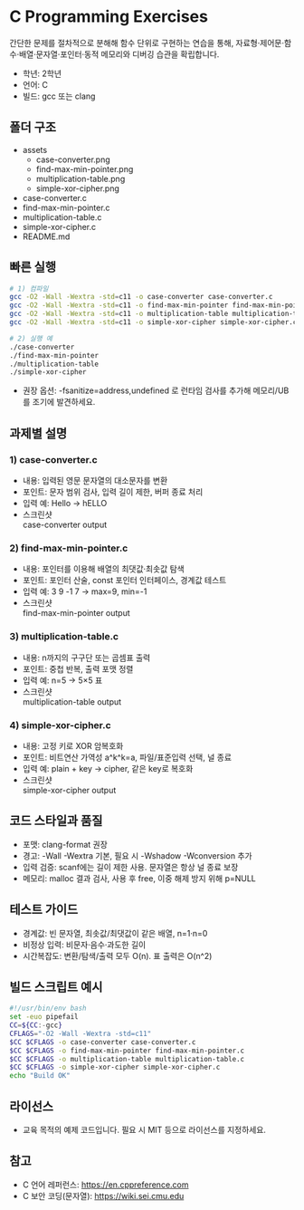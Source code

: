 # C Programming Exercises

간단한 문제를 절차적으로 분해해 함수 단위로 구현하는 연습을 통해, 자료형·제어문·함수·배열·문자열·포인터·동적 메모리와 디버깅 습관을 확립합니다.

- 학년: 2학년
- 언어: C
- 빌드: gcc 또는 clang

## 폴더 구조

- assets
  - case-converter.png
  - find-max-min-pointer.png
  - multiplication-table.png
  - simple-xor-cipher.png
- case-converter.c
- find-max-min-pointer.c
- multiplication-table.c
- simple-xor-cipher.c
- README.md

## 빠른 실행

```bash
# 1) 컴파일
gcc -O2 -Wall -Wextra -std=c11 -o case-converter case-converter.c
gcc -O2 -Wall -Wextra -std=c11 -o find-max-min-pointer find-max-min-pointer.c
gcc -O2 -Wall -Wextra -std=c11 -o multiplication-table multiplication-table.c
gcc -O2 -Wall -Wextra -std=c11 -o simple-xor-cipher simple-xor-cipher.c

# 2) 실행 예
./case-converter
./find-max-min-pointer
./multiplication-table
./simple-xor-cipher
```

- 권장 옵션: -fsanitize=address,undefined 로 런타임 검사를 추가해 메모리/UB를 조기에 발견하세요.

## 과제별 설명

### 1) case-converter.c
- 내용: 입력된 영문 문자열의 대소문자를 변환
- 포인트: 문자 범위 검사, 입력 길이 제한, 버퍼 종료 처리
- 입력 예: Hello → hELLO
- 스크린샷  
  <image source="assets/case-converter.png">case-converter output</image>

### 2) find-max-min-pointer.c
- 내용: 포인터를 이용해 배열의 최댓값·최솟값 탐색
- 포인트: 포인터 산술, const 포인터 인터페이스, 경계값 테스트
- 입력 예: 3 9 -1 7 → max=9, min=-1
- 스크린샷  
  <image source="assets/find-max-min-pointer.png">find-max-min-pointer output</image>

### 3) multiplication-table.c
- 내용: n까지의 구구단 또는 곱셈표 출력
- 포인트: 중첩 반복, 출력 포맷 정렬
- 입력 예: n=5 → 5×5 표
- 스크린샷  
  <image source="assets/multiplication-table.png">multiplication-table output</image>

### 4) simple-xor-cipher.c
- 내용: 고정 키로 XOR 암복호화
- 포인트: 비트연산 가역성 a^k^k=a, 파일/표준입력 선택, 널 종료
- 입력 예: plain + key → cipher, 같은 key로 복호화
- 스크린샷  
  <image source="assets/simple-xor-cipher.png">simple-xor-cipher output</image>

## 코드 스타일과 품질

- 포맷: clang-format 권장
- 경고: -Wall -Wextra 기본, 필요 시 -Wshadow -Wconversion 추가
- 입력 검증: scanf에는 길이 제한 사용. 문자열은 항상 널 종료 보장
- 메모리: malloc 결과 검사, 사용 후 free, 이중 해제 방지 위해 p=NULL

## 테스트 가이드

- 경계값: 빈 문자열, 최솟값/최댓값이 같은 배열, n=1·n=0
- 비정상 입력: 비문자·음수·과도한 길이
- 시간복잡도: 변환/탐색/출력 모두 O(n). 표 출력은 O(n^2)

## 빌드 스크립트 예시

```bash
#!/usr/bin/env bash
set -euo pipefail
CC=${CC:-gcc}
CFLAGS="-O2 -Wall -Wextra -std=c11"
$CC $CFLAGS -o case-converter case-converter.c
$CC $CFLAGS -o find-max-min-pointer find-max-min-pointer.c
$CC $CFLAGS -o multiplication-table multiplication-table.c
$CC $CFLAGS -o simple-xor-cipher simple-xor-cipher.c
echo "Build OK"
```

## 라이선스

- 교육 목적의 예제 코드입니다. 필요 시 MIT 등으로 라이선스를 지정하세요.

## 참고

- C 언어 레퍼런스: https://en.cppreference.com
- C 보안 코딩(문자열): https://wiki.sei.cmu.edu
